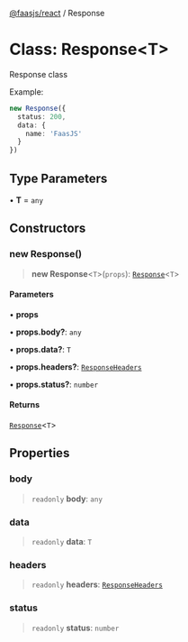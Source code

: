 [@faasjs/react](../README.md) / Response

# Class: Response\<T\>

Response class

Example:
```ts
new Response({
  status: 200,
  data: {
    name: 'FaasJS'
  }
})
```

## Type Parameters

• **T** = `any`

## Constructors

### new Response()

> **new Response**\<`T`\>(`props`): [`Response`](Response.md)\<`T`\>

#### Parameters

• **props**

• **props.body?**: `any`

• **props.data?**: `T`

• **props.headers?**: [`ResponseHeaders`](../type-aliases/ResponseHeaders.md)

• **props.status?**: `number`

#### Returns

[`Response`](Response.md)\<`T`\>

## Properties

### body

> `readonly` **body**: `any`

### data

> `readonly` **data**: `T`

### headers

> `readonly` **headers**: [`ResponseHeaders`](../type-aliases/ResponseHeaders.md)

### status

> `readonly` **status**: `number`
